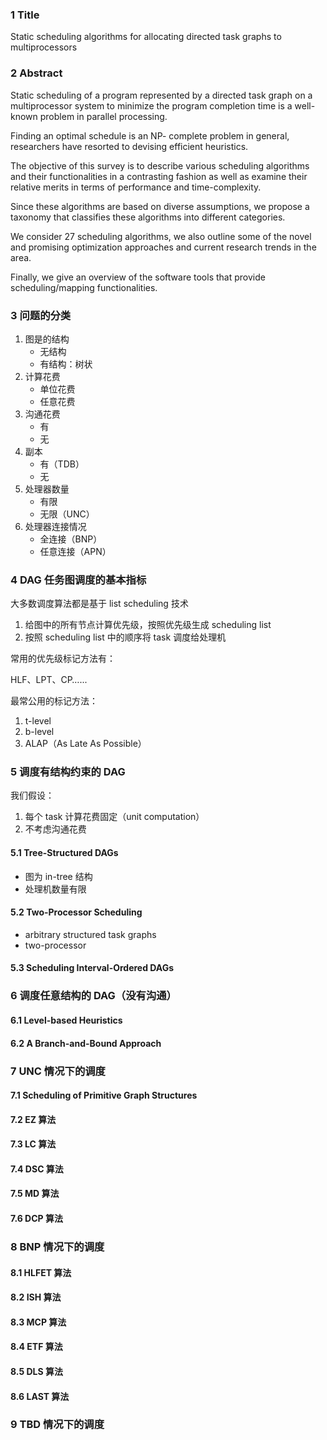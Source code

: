 ### 1 Title

Static scheduling algorithms for allocating directed task graphs to multiprocessors

### 2 Abstract

Static scheduling of a program represented by a directed task graph on a multiprocessor system to minimize the program completion time is a well-known problem in parallel processing. 

Finding an optimal schedule is an NP- complete problem in general, researchers have resorted to devising efficient heuristics. 

The objective of this survey is to describe various scheduling algorithms and their functionalities in a contrasting fashion as well as examine their relative merits in terms of performance and time-complexity. 

Since these algorithms are based on diverse assumptions, we propose a taxonomy that classifies these algorithms into different categories. 

We consider 27 scheduling algorithms, we also outline some of the novel and promising optimization approaches and current research trends in the area. 

Finally, we give an overview of the software tools that provide scheduling/mapping functionalities.

### 3 问题的分类

1. 图是的结构
   * 无结构
   * 有结构：树状
2. 计算花费
   * 单位花费
   * 任意花费
3. 沟通花费
   * 有
   * 无
4. 副本
   * 有（TDB）
   * 无
5. 处理器数量
   * 有限
   * 无限（UNC）
6. 处理器连接情况
   * 全连接（BNP）
   * 任意连接（APN）

### 4 DAG 任务图调度的基本指标

大多数调度算法都是基于 list scheduling 技术

1. 给图中的所有节点计算优先级，按照优先级生成 scheduling list
2. 按照 scheduling list 中的顺序将 task 调度给处理机

常用的优先级标记方法有：

HLF、LPT、CP…...

最常公用的标记方法：

1. t-level
2. b-level
3. ALAP（As Late As Possible）

### 5 调度有结构约束的 DAG

我们假设：

1. 每个 task 计算花费固定（unit computation）
2. 不考虑沟通花费

#### 5.1 Tree-Structured DAGs

* 图为 in-tree 结构
* 处理机数量有限

#### 5.2 Two-Processor Scheduling

* arbitrary structured task graphs
* two-processor

#### 5.3 Scheduling Interval-Ordered DAGs

### 6 调度任意结构的 DAG（没有沟通）

#### 6.1 Level-based Heuristics

#### 6.2 A Branch-and-Bound Approach

### 7 UNC 情况下的调度

#### 7.1 Scheduling of Primitive Graph Structures

#### 7.2 EZ 算法

#### 7.3 LC 算法

#### 7.4 DSC 算法

#### 7.5 MD 算法

#### 7.6 DCP 算法

### 8 BNP 情况下的调度

#### 8.1 HLFET 算法

#### 8.2 ISH 算法

#### 8.3 MCP 算法

#### 8.4 ETF 算法

#### 8.5 DLS 算法

#### 8.6 LAST 算法

### 9 TBD 情况下的调度